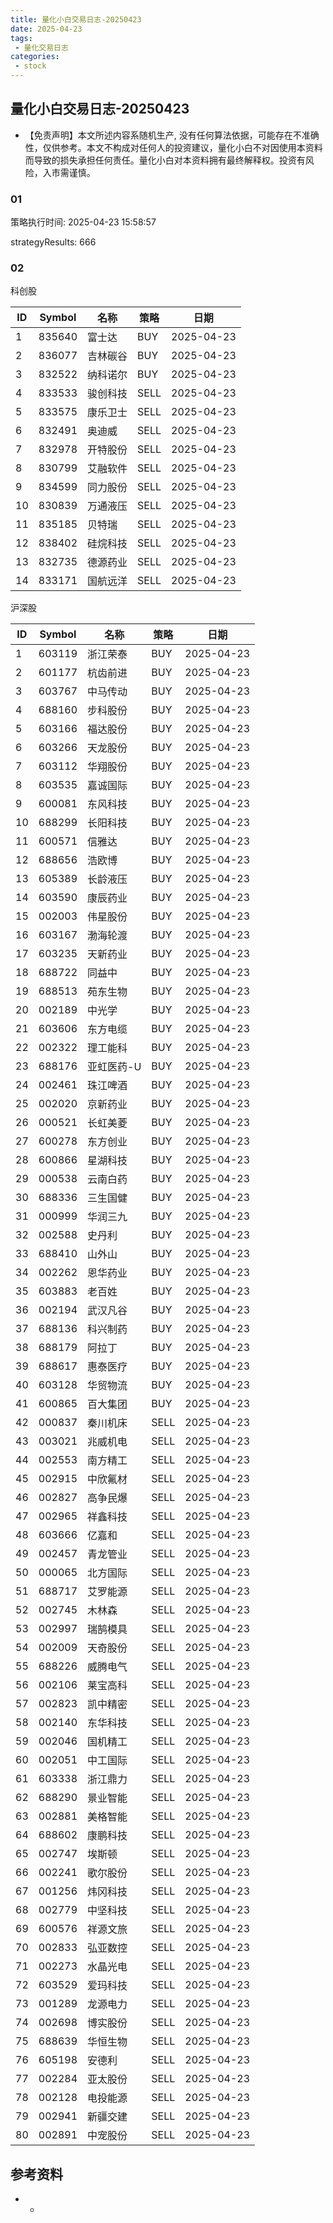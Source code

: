 ```yaml
---
title: 量化小白交易日志-20250423
date: 2025-04-23
tags:
 - 量化交易日志
categories: 
 - stock
---
```


## 量化小白交易日志-20250423

- 【免责声明】本文所述内容系随机生产, 没有任何算法依据，可能存在不准确性，仅供参考。本文不构成对任何人的投资建议，量化小白不对因使用本资料而导致的损失承担任何责任。量化小白对本资料拥有最终解释权。投资有风险，入市需谨慎。

### 01

策略执行时间: 2025-04-23 15:58:57

strategyResults: 666

### 02

科创股

|ID|Symbol|名称|策略|日期|
| ---- | ---- | ---- | ---- | ---- |
|1|835640|富士达|BUY|2025-04-23|
|2|836077|吉林碳谷|BUY|2025-04-23|
|3|832522|纳科诺尔|BUY|2025-04-23|
|4|833533|骏创科技|SELL|2025-04-23|
|5|833575|康乐卫士|SELL|2025-04-23|
|6|832491|奥迪威|SELL|2025-04-23|
|7|832978|开特股份|SELL|2025-04-23|
|8|830799|艾融软件|SELL|2025-04-23|
|9|834599|同力股份|SELL|2025-04-23|
|10|830839|万通液压|SELL|2025-04-23|
|11|835185|贝特瑞|SELL|2025-04-23|
|12|838402|硅烷科技|SELL|2025-04-23|
|13|832735|德源药业|SELL|2025-04-23|
|14|833171|国航远洋|SELL|2025-04-23|

沪深股

|ID|Symbol|名称|策略|日期|
| ---- | ---- | ---- | ---- | ---- |
|1|603119|浙江荣泰|BUY|2025-04-23|
|2|601177|杭齿前进|BUY|2025-04-23|
|3|603767|中马传动|BUY|2025-04-23|
|4|688160|步科股份|BUY|2025-04-23|
|5|603166|福达股份|BUY|2025-04-23|
|6|603266|天龙股份|BUY|2025-04-23|
|7|603112|华翔股份|BUY|2025-04-23|
|8|603535|嘉诚国际|BUY|2025-04-23|
|9|600081|东风科技|BUY|2025-04-23|
|10|688299|长阳科技|BUY|2025-04-23|
|11|600571|信雅达|BUY|2025-04-23|
|12|688656|浩欧博|BUY|2025-04-23|
|13|605389|长龄液压|BUY|2025-04-23|
|14|603590|康辰药业|BUY|2025-04-23|
|15|002003|伟星股份|BUY|2025-04-23|
|16|603167|渤海轮渡|BUY|2025-04-23|
|17|603235|天新药业|BUY|2025-04-23|
|18|688722|同益中|BUY|2025-04-23|
|19|688513|苑东生物|BUY|2025-04-23|
|20|002189|中光学|BUY|2025-04-23|
|21|603606|东方电缆|BUY|2025-04-23|
|22|002322|理工能科|BUY|2025-04-23|
|23|688176|亚虹医药-U|BUY|2025-04-23|
|24|002461|珠江啤酒|BUY|2025-04-23|
|25|002020|京新药业|BUY|2025-04-23|
|26|000521|长虹美菱|BUY|2025-04-23|
|27|600278|东方创业|BUY|2025-04-23|
|28|600866|星湖科技|BUY|2025-04-23|
|29|000538|云南白药|BUY|2025-04-23|
|30|688336|三生国健|BUY|2025-04-23|
|31|000999|华润三九|BUY|2025-04-23|
|32|002588|史丹利|BUY|2025-04-23|
|33|688410|山外山|BUY|2025-04-23|
|34|002262|恩华药业|BUY|2025-04-23|
|35|603883|老百姓|BUY|2025-04-23|
|36|002194|武汉凡谷|BUY|2025-04-23|
|37|688136|科兴制药|BUY|2025-04-23|
|38|688179|阿拉丁|BUY|2025-04-23|
|39|688617|惠泰医疗|BUY|2025-04-23|
|40|603128|华贸物流|BUY|2025-04-23|
|41|600865|百大集团|BUY|2025-04-23|
|42|000837|秦川机床|SELL|2025-04-23|
|43|003021|兆威机电|SELL|2025-04-23|
|44|002553|南方精工|SELL|2025-04-23|
|45|002915|中欣氟材|SELL|2025-04-23|
|46|002827|高争民爆|SELL|2025-04-23|
|47|002965|祥鑫科技|SELL|2025-04-23|
|48|603666|亿嘉和|SELL|2025-04-23|
|49|002457|青龙管业|SELL|2025-04-23|
|50|000065|北方国际|SELL|2025-04-23|
|51|688717|艾罗能源|SELL|2025-04-23|
|52|002745|木林森|SELL|2025-04-23|
|53|002997|瑞鹄模具|SELL|2025-04-23|
|54|002009|天奇股份|SELL|2025-04-23|
|55|688226|威腾电气|SELL|2025-04-23|
|56|002106|莱宝高科|SELL|2025-04-23|
|57|002823|凯中精密|SELL|2025-04-23|
|58|002140|东华科技|SELL|2025-04-23|
|59|002046|国机精工|SELL|2025-04-23|
|60|002051|中工国际|SELL|2025-04-23|
|61|603338|浙江鼎力|SELL|2025-04-23|
|62|688290|景业智能|SELL|2025-04-23|
|63|002881|美格智能|SELL|2025-04-23|
|64|688602|康鹏科技|SELL|2025-04-23|
|65|002747|埃斯顿|SELL|2025-04-23|
|66|002241|歌尔股份|SELL|2025-04-23|
|67|001256|炜冈科技|SELL|2025-04-23|
|68|002779|中坚科技|SELL|2025-04-23|
|69|600576|祥源文旅|SELL|2025-04-23|
|70|002833|弘亚数控|SELL|2025-04-23|
|71|002273|水晶光电|SELL|2025-04-23|
|72|603529|爱玛科技|SELL|2025-04-23|
|73|001289|龙源电力|SELL|2025-04-23|
|74|002698|博实股份|SELL|2025-04-23|
|75|688639|华恒生物|SELL|2025-04-23|
|76|605198|安德利|SELL|2025-04-23|
|77|002284|亚太股份|SELL|2025-04-23|
|78|002128|电投能源|SELL|2025-04-23|
|79|002941|新疆交建|SELL|2025-04-23|
|80|002891|中宠股份|SELL|2025-04-23|

## 参考资料

- -